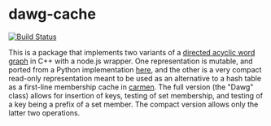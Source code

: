 # dawg-cache

[![Build Status](https://travis-ci.org/mapbox/dawg-cache.svg?branch=master)](https://travis-ci.org/mapbox/dawg-cache)

This is a package that implements two variants of a [directed acyclic word graph](https://en.wikipedia.org/wiki/Deterministic_acyclic_finite_state_automaton) in C++ with a node.js wrapper. One representation is mutable, and ported from a Python implementation [here](https://gist.github.com/smhanov/94230b422c2100ae4218), and the other is a very compact read-only representation meant to be used as an alternative to a hash table as a first-line membership cache in [carmen](https://github.com/mapbox/carmen/). The full version (the "Dawg" class) allows for insertion of keys, testing of set membership, and testing of a key being a prefix of a set member. The compact version allows only the latter two operations.
